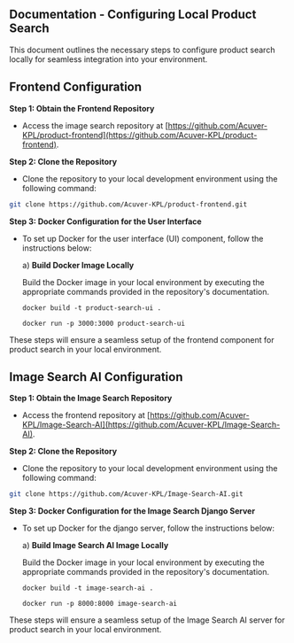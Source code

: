 
## Documentation - Configuring Local Product Search

This document outlines the necessary steps to configure product search locally for seamless integration into your environment.

## Frontend Configuration

**Step 1: Obtain the Frontend Repository**

- Access the image search repository at [https://github.com/Acuver-KPL/product-frontend](https://github.com/Acuver-KPL/product-frontend).

**Step 2: Clone the Repository**

- Clone the repository to your local development environment using the following command:

```bash
git clone https://github.com/Acuver-KPL/product-frontend.git
```

**Step 3: Docker Configuration for the User Interface**

- To set up Docker for the user interface (UI) component, follow the instructions below:

  a) **Build Docker Image Locally**

     Build the Docker image in your local environment by executing the appropriate commands provided in the repository's documentation.
    ```
    docker build -t product-search-ui .
    ```
    
    ```
    docker run -p 3000:3000 product-search-ui
    ```


These steps will ensure a seamless setup of the frontend component for product search in your local environment.

## Image Search AI Configuration

**Step 1: Obtain the Image Search Repository**

- Access the frontend repository at [https://github.com/Acuver-KPL/Image-Search-AI](https://github.com/Acuver-KPL/Image-Search-AI).

**Step 2: Clone the Repository**

- Clone the repository to your local development environment using the following command:

```bash
git clone https://github.com/Acuver-KPL/Image-Search-AI.git
```

**Step 3: Docker Configuration for the Image Search Django Server**

- To set up Docker for the django server, follow the instructions below:

  a) **Build Image Search AI Image Locally**

     Build the Docker image in your local environment by executing the appropriate commands provided in the repository's documentation.
    ```
    docker build -t image-search-ai .
    ```
    
    ```
    docker run -p 8000:8000 image-search-ai
    ```


These steps will ensure a seamless setup of the Image Search AI server for product search in your local environment.



